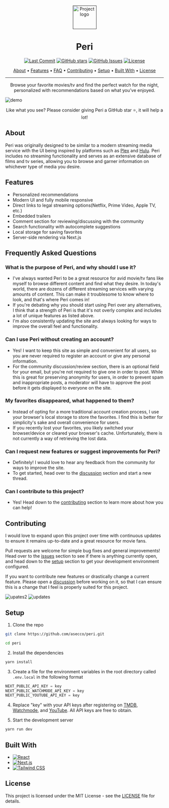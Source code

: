<p align="center">
  <a href="" rel="noopener">
 <img width=75px height=75px src="https://user-images.githubusercontent.com/40510223/180670733-9357d0b7-771e-4802-92f7-1d824c215543.png" alt="Project logo"></a>
</p>

<h1 align="center">Peri</h1>

<div align="center">

  [![Last Commit](https://img.shields.io/github/last-commit/asecco/peri)](https://github.com/asecco/peri)
  [![GitHub stars](https://img.shields.io/github/stars/asecco/peri)](https://github.com/asecco/peri/stargazers)
  [![GitHub Issues](https://img.shields.io/github/issues/asecco/peri.svg)](https://github.com/asecco/peri/issues)
  [![License](https://img.shields.io/badge/license-MIT-blue.svg)](/LICENSE)

</div>

<p align="center">
  <a href="#about">About</a> •
  <a href="#features">Features</a> •
  <a href="#frequently-asked-questions">FAQ</a> •
  <a href="#contributing">Contributing</a> •
  <a href="#setup">Setup</a> •
  <a href="#built-with">Built With</a> •
  <a href="#license">License</a>
</p>

---

<p align="center"> Browse your favorite movies/tv and find the perfect watch for the night, personalized with recommendations based on what you’ve enjoyed.
  <br> 
</p>

![demo](https://github.com/asecco/peri/assets/40510223/bd177949-df1b-4ffb-85e8-0625cf52a8db)

<p align="center">Like what you see? Please consider giving Peri a GitHub star ⭐, it will help a lot!</p>

## About
Peri was originally designed to be similar to a modern streaming media service with the UI being inspired by platforms such as [Plex](https://www.plex.tv) and [Hulu](https://www.hulu.com). Peri includes no streaming functionality and serves as an extensive database of films and tv series, allowing you to browse and garner information on whichever type of media you desire.

## Features
- Personalized recommendations
- Modern UI and fully mobile responsive
- Direct links to legal streaming options(Netflix, Prime Video, Apple TV, etc.)
- Embedded trailers
- Comment section for reviewing/discussing with the community
- Search functionality with autocomplete suggestions
- Local storage for saving favorites
- Server-side rendering via Next.js

## Frequently Asked Questions
### What is the purpose of Peri, and why should I use it?
- I've always wanted Peri to be a great resource for avid movie/tv fans like myself to browse different content and find what they desire. In today's world, there are dozens of different streaming services with varying amounts of content. This can make it troublesome to know where to look, and that's where Peri comes in!
- If you're debating why you should start using Peri over any alternatives, I think that a strength of Peri is that it's not overly complex and includes a lot of unique features as listed above.
- I'm also consistently updating the site and always looking for ways to improve the overall feel and functionality.

### Can I use Peri without creating an account?
- Yes! I want to keep this site as simple and convenient for all users, so you are never required to register an account or give any personal information.
- For the community discussion/review section, there is an optional field for your email, but you're not required to give one in order to post. While this is great for preserving anonymity for users, in order to prevent spam and inappropriate posts, a moderator will have to approve the post before it gets displayed to everyone on the site.

### My favorites disappeared, what happened to them?
- Instead of opting for a more traditional account creation process, I use your browser's local storage to store the favorites. I find this is better for simplicity's sake and overall convenience for users.
- If you recently lost your favorites, you likely switched your browser/device or cleared your browser's cache. Unfortunately, there is not currently a way of retrieving the lost data.

### Can I request new features or suggest improvements for Peri?
- Definitely! I would love to hear any feedback from the community for ways to improve the site.
- To get started, head over to the [discussion](https://github.com/asecco/peri/discussions/categories/features-improvements) section and start a new thread.

### Can I contribute to this project?
- Yes! Head down to the [contributing](#contributing) section to learn more about how you can help!

## Contributing
I would love to expand upon this project over time with continuous updates to ensure it remains up-to-date and a great resource for movie fans.

Pull requests are welcome for simple bug fixes and general improvements! Head over to the [issues](https://github.com/asecco/peri/issues) section to see if there is anything currently open, and head down to the [setup](#setup) section to get your development environment configured.

If you want to contribute new features or drastically change a current feature. Please open a [discussion](https://github.com/asecco/peri/discussions/categories/general) before working on it, so that I can ensure this is a change that I feel is properly suited for this project.

![upates2](https://user-images.githubusercontent.com/40510223/184010219-96e98fde-8f7e-4383-8fac-f25b2f914d0f.gif)
![updates](https://user-images.githubusercontent.com/40510223/184007866-240f831c-6d52-43b5-8414-b5c1f93f0aa0.gif)

## Setup
1. Clone the repo
```sh
git clone https://github.com/asecco/peri.git
```
```sh
cd peri
```

2. Install the dependencies
```sh
yarn install
```

3. Create a file for the environment variables in the root directory called `.env.local` in the following format
```js
NEXT_PUBLIC_API_KEY = key
NEXT_PUBLIC_WATCHMODE_API_KEY = key
NEXT_PUBLIC_YOUTUBE_API_KEY = key
```

4. Replace "key" with your API keys after registering on [TMDB](https://www.themoviedb.org/documentation/api), [Watchmode](https://api.watchmode.com), and [YouTube](https://developers.google.com/youtube/v3/getting-started). All API keys are free to obtain.

5. Start the development server
```sh
yarn run dev
```

## Built With
- [![React](https://img.shields.io/badge/React-20232A?style=for-the-badge&logo=react&logoColor=61DAFB)](https://reactjs.org)
- [![Next.js](https://img.shields.io/badge/next.js-000000?style=for-the-badge&logo=nextdotjs&logoColor=white)](https://nextjs.org)
- [![Tailwind CSS](https://img.shields.io/badge/tailwindcss-%2338B2AC.svg?style=for-the-badge&logo=tailwind-css&logoColor=white)](https://tailwindcss.com)

## License
This project is licensed under the MIT License - see the [LICENSE](LICENSE) file for details.
